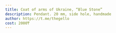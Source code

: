 ```yaml
---
title: Coat of arms of Ukraine, “Blue Stone”
description: Pendant. 20 mm, side hole, handmade
author: https://t.me/thegello
cost: 2000₸
---
```

